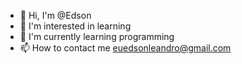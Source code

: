 - 👋 Hi, I'm @Edson
- 👀 I'm interested in learning
- 🌱 I'm currently learning programming 
- 📫 How to contact me euedsonleandro@gmail.com

